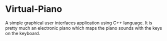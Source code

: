 # Virtual-Piano
A simple graphical user interfaces application using C++ language. It is pretty much an electronic piano which maps the piano sounds with the keys on the keyboard.
